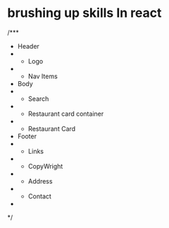 # brushing up skills In react


/***
 * Header
 *  - Logo
 *  - Nav Items
 * Body
 *  - Search
 *  - Restaurant card container
 *   - Restaurant Card
 * Footer
 *  - Links
 *  - CopyWright
 *  - Address
 *  - Contact
 *
 */